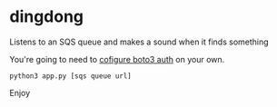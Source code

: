 # dingdong
Listens to an SQS queue and makes a sound when it finds something

You're going to need to [cofigure boto3 auth](http://boto3.readthedocs.io/en/latest/guide/configuration.html) on your own.

`python3 app.py [sqs queue url]`

Enjoy
